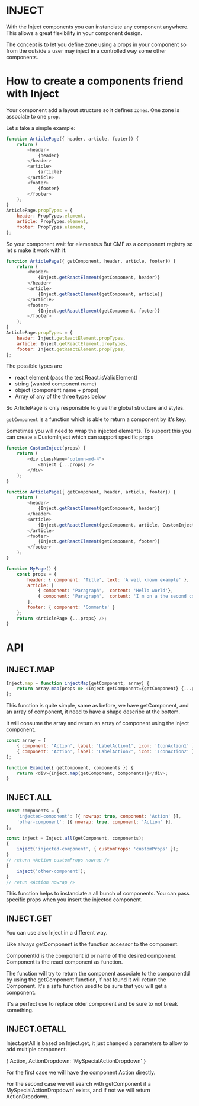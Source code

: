 # **INJECT**

With the Inject components you can instanciate any component anywhere. This allows a great flexibility in your component design.

The concept is to let you define zone using a props in your component so from the outside a user may
inject in a controlled way some other components.

# How to create a components friend with Inject

Your component add a layout structure so it defines `zones`.
One zone is associate to one `prop`.

Let s take a simple example:

```javascript
function ArticlePage({ header, article, footer}) {
	return (
		<header>
			{header}
		</header>
		<article>
			{article}
		</article>
		<footer>
			{footer}
		</footer>
	);
}
ArticlePage.propTypes = {
	header: PropTypes.element,
	article: PropTypes.element,
	footer: PropTypes.element,
};
```

So your component wait for elements.s
But CMF as a component registry so let s make it work with it:

```javascript
function ArticlePage({ getComponent, header, article, footer}) {
	return (
		<header>
			{Inject.getReactElement(getComponent, header)}
		</header>
		<article>
			{Inject.getReactElement(getComponent, article)}
		</article>
		<footer>
			{Inject.getReactElement(getComponent, footer)}
		</footer>
	);
}
ArticlePage.propTypes = {
	header: Inject.getReactElement.propTypes,
	article: Inject.getReactElement.propTypes,
	footer: Inject.getReactElement.propTypes,
};
```

The possible types are
* react element (pass the test React.isValidElement)
* string (wanted component name)
* object (component name + props)
* Array of any of the three types below

So ArticlePage is only responsible to give the global structure and styles.

`getComponent` is a function which is able to return a component by it's key.

Sometimes you will need to wrap the injected elements.
To support this you can create a CustomInject which can support specific props

```js
function CustomInject(props) {
	return (
		<div className="column-md-4">
			<Inject {...props} />
		</div>
	);
}

function ArticlePage({ getComponent, header, article, footer}) {
	return (
		<header>
			{Inject.getReactElement(getComponent, header)}
		</header>
		<article>
			{Inject.getReactElement(getComponent, article, CustomInject)}
		</article>
		<footer>
			{Inject.getReactElement(getComponent, footer)}
		</footer>
	);
}

function MyPage() {
	const props = {
		header: { component: 'Title', text: 'A well known example' },
		article: [
			{ component: 'Paragraph',  content: 'Hello world'},
			{ component: 'Paragraph',  content: 'I m on a the second column'},
		],
		footer: { component: 'Comments' }
	};
	return <ArticlePage {...props} />;
}
```

# API

## INJECT.MAP

```js
Inject.map = function injectMap(getComponent, array) {
	return array.map(props => <Inject getComponent={getComponent} {...props} />);
};
```

This function is quite simple, same as before, we have getComponent, and an array of component, it need to have a shape describe at the bottom.

It will consume the array and return an array of component using the Inject component.

```js
const array = [
	{ component: 'Action', label: 'LabelAction1', icon: 'IconAction1' },
	{ component: 'Action', label: 'LabelAction2', icon: 'IconAction2' },
];
```

```js
function Example({ getComponent, components }) {
	return <div>{Inject.map(getComponent, components)}</div>;
}
```

## INJECT.ALL

```js
const components = {
	'injected-component': [{ nowrap: true, component: 'Action' }],
	'other-component': [{ nowrap: true, component: 'Action' }],
};

const inject = Inject.all(getComponent, components);
{
	inject('injected-component', { customProps: 'customProps' });
}
// return <Action customProps nowrap />
{
	inject('other-component');
}
// retun <Action nowrap />
```

This function helps to instanciate a all bunch of components.
You can pass specific props when you insert the injected component.

## INJECT.GET

You can use also Inject in a different way.

Like always getComponent is the function accessor to the component.

ComponentId is the component id or name of the desired component. Component is the react component as function.

The function will try to return the component associate to the componentId by using the getComponent function, if not found it will return the Component. It's a safe function used to be sure that you will get a component.

It's a perfect use to replace older component and be sure to not break something.

## INJECT.GETALL

Inject.getAll is based on Inject.get, it just changed a parameters to allow to add multiple component.

{ Action, ActionDropdown: 'MySpecialActionDropdown' }

For the first case we will have the component Action directly.

For the second case we will search with getComponent if a MySpecialActionDropdown' exists, and if not we will return ActionDropdown.
